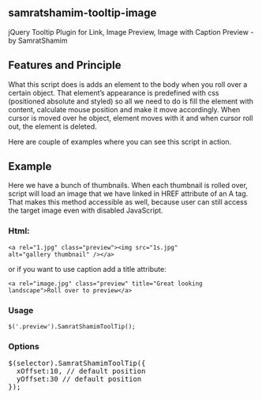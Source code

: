 ## samratshamim-tooltip-image

jQuery Tooltip Plugin for Link, Image Preview, Image with Caption Preview - by SamratShamim

## Features and Principle

What this script does is adds an element to the body when you roll over a certain object. That element’s appearance is predefined with css (positioned absolute and styled) so all we need to do is fill the element with content, calculate mouse position and make it move accordingly. When cursor is moved over he object, element moves with it and when cursor roll out, the element is deleted.

Here are couple of examples where you can see this script in action.

## Example

Here we have a bunch of thumbnails. When each thumbnail is rolled over, script will load an image that we have linked in HREF attribute of an A tag. That makes this method accessible as well, because user can still access the target image even with disabled JavaScript.

### Html:

<code>&lt;a rel="1.jpg" class="preview"&gt;&lt;img src="1s.jpg" alt="gallery thumbnail" /&gt;&lt;/a&gt;</code>

or if you want to use caption add a title attribute:

<code>&lt;a rel="image.jpg" class="preview" title="Great looking landscape"&gt;Roll over to preview&lt;/a&gt;</code>

### Usage

<code>$('.preview').SamratShamimToolTip();</code>

### Options

<pre>$(selector).SamratShamimToolTip({
  xOffset:10, // default position
  yOffset:30 // default position
});</pre>
